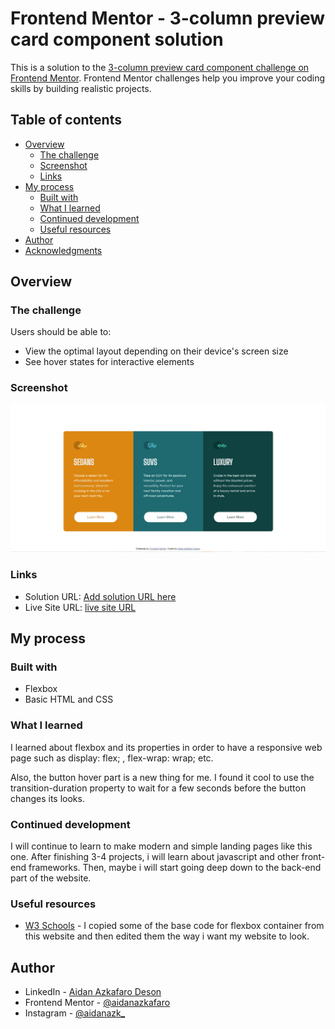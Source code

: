 # Frontend Mentor - 3-column preview card component solution

This is a solution to the [3-column preview card component challenge on Frontend Mentor](https://www.frontendmentor.io/challenges/3column-preview-card-component-pH92eAR2-). Frontend Mentor challenges help you improve your coding skills by building realistic projects. 

## Table of contents

- [Overview](#overview)
  - [The challenge](#the-challenge)
  - [Screenshot](#screenshot)
  - [Links](#links)
- [My process](#my-process)
  - [Built with](#built-with)
  - [What I learned](#what-i-learned)
  - [Continued development](#continued-development)
  - [Useful resources](#useful-resources)
- [Author](#author)
- [Acknowledgments](#acknowledgments)


## Overview

### The challenge

Users should be able to:

- View the optimal layout depending on their device's screen size
- See hover states for interactive elements

### Screenshot

![Result](images/screenshot.jpg)

### Links

- Solution URL: [Add solution URL here](https://your-solution-url.com)
- Live Site URL: [live site URL](https://aidanazkafaro.github.io/PreviewCard/)

## My process

### Built with

- Flexbox
- Basic HTML and CSS

### What I learned

I learned about flexbox and its properties in order to have a responsive web page such as display: flex; , flex-wrap: wrap; etc.

Also, the button hover part is a new thing for me. I found it cool to use the transition-duration property to wait for a few seconds before the button changes its looks.


### Continued development

I will continue to learn to make modern and simple landing pages like this one. After finishing 3-4 projects, i will learn about javascript and other front-end frameworks. Then, maybe i will start going deep down to the back-end part of the website.

### Useful resources

- [W3 Schools](https://www.w3schools.com/tags/tryit.asp?filename=tryhtml_button3) - I copied some of the base code for flexbox container from this website and then edited them the way i want my website to look.

## Author

- LinkedIn - [Aidan Azkafaro Deson](https://www.linkedin.com/in/aidan-azkafaro-deson-0323221b7/)
- Frontend Mentor - [@aidanazkafaro](https://www.frontendmentor.io/profile/aidanazkafaro)
- Instagram - [@aidanazk_](https://www.instagram.com/aidanazk_)
